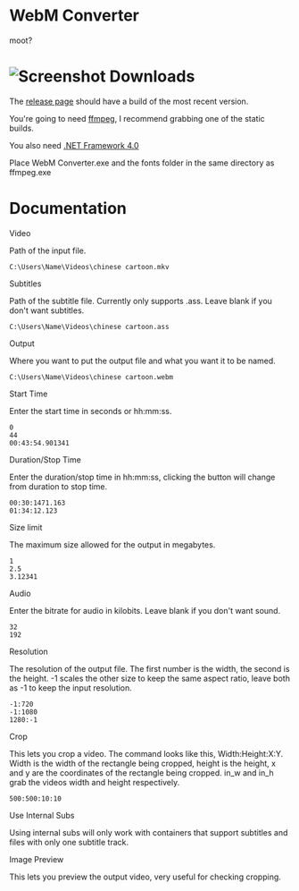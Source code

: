 WebM Converter
=========
moot?

![Screenshot](https://d.maxfile.ro/cfwpyonhib.png)
Downloads
=========
The [release page](https://github.com/Wsheerio/webmConverter/releases) should have a build of the most recent version.

You're going to need [ffmpeg](http://ffmpeg.zeranoe.com/builds/), I recommend grabbing one of the static builds.

You also need [.NET Framework 4.0](https://www.microsoft.com/en-us/download/details.aspx?id=17851)

Place WebM Converter.exe and the fonts folder in the same directory as ffmpeg.exe

Documentation
=========

Video

Path of the input file.

    C:\Users\Name\Videos\chinese cartoon.mkv

Subtitles

Path of the subtitle file. Currently only supports .ass. Leave blank if you don't want subtitles.

    C:\Users\Name\Videos\chinese cartoon.ass
    
Output

Where you want to put the output file and what you want it to be named.

    C:\Users\Name\Videos\chinese cartoon.webm

Start Time

Enter the start time in seconds or hh:mm:ss.

    0
    44
    00:43:54.901341

Duration/Stop Time

Enter the duration/stop time in hh:mm:ss, clicking the button will change from duration to stop time.

    00:30:1471.163
    01:34:12.123

Size limit

The maximum size allowed for the output in megabytes.

    1
    2.5
    3.12341

Audio

Enter the bitrate for audio in kilobits. Leave blank if you don't want sound.

    32
    192

Resolution

The resolution of the output file. The first number is the width, the second is the height. -1 scales the other size to keep the same aspect ratio, leave both as -1 to keep the input resolution.

    -1:720
    -1:1080
    1280:-1

Crop

This lets you crop a video\. The command looks like this, Width:Height:X:Y. Width is the width of the rectangle being cropped, height is the height, x and y are the coordinates of the rectangle being cropped. in_w and in_h grab the videos width and height respectively.

    500:500:10:10

Use Internal Subs

Using internal subs will only work with containers that support subtitles and files with only one subtitle track.

Image Preview

This lets you preview the output video, very useful for checking cropping.